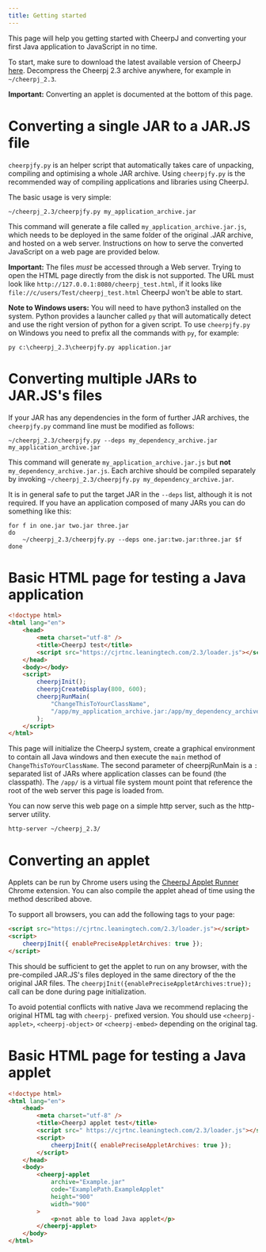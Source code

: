 ```yaml
---
title: Getting started
---
```


This page will help you getting started with CheerpJ and converting your first Java application to JavaScript in no time.

To start, make sure to download the latest available version of CheerpJ [here](https://leaningtech.com/download-cheerpj/). Decompress the Cheerpj 2.3 archive anywhere, for example in `~/cheerpj_2.3`.

**Important:** Converting an applet is documented at the bottom of this page.

# Converting a single JAR to a JAR.JS file

`cheerpjfy.py` is an helper script that automatically takes care of unpacking, compiling and optimising a whole JAR archive. Using `cheerpjfy.py` is the recommended way of compiling applications and libraries using CheerpJ.

The basic usage is very simple:

```
~/cheerpj_2.3/cheerpjfy.py my_application_archive.jar
```

This command will generate a file called `my_application_archive.jar.js`, which needs to be deployed in the same folder of the original .JAR archive, and hosted on a web server. Instructions on how to serve the converted JavaScript on a web page are provided below.

**Important:** The files _must_ be accessed through a Web server. Trying to open the HTML page directly from the disk is not supported. The URL must look like `http://127.0.0.1:8080/cheerpj_test.html`, if it looks like `file://c/users/Test/cheerpj_test.html` CheerpJ won't be able to start.

**Note to Windows users:** You will need to have python3 installed on the system. Python provides a launcher called `py` that will automatically detect and use the right version of python for a given script. To use `cheerpjfy.py` on Windows you need to prefix all the commands with `py`, for example:

```
py c:\cheerpj_2.3\cheerpjfy.py application.jar
```

# Converting multiple JARs to JAR.JS's files

If your JAR has any dependencies in the form of further JAR archives, the `cheerpjfy.py` command line must be modified as follows:

```
~/cheerpj_2.3/cheerpjfy.py --deps my_dependency_archive.jar my_application_archive.jar
```

This command will generate `my_application_archive.jar.js` but **not** `my_dependency_archive.jar.js`. Each archive should be compiled separately by invoking `~/cheerpj_2.3/cheerpjfy.py my_dependency_archive.jar`.

It is in general safe to put the target JAR in the `--deps` list, although it is not required. If you have an application composed of many JARs you can do something like this:

```
for f in one.jar two.jar three.jar
do
    ~/cheerpj_2.3/cheerpjfy.py --deps one.jar:two.jar:three.jar $f
done
```

# Basic HTML page for testing a Java application

```html
<!doctype html>
<html lang="en">
	<head>
		<meta charset="utf-8" />
		<title>CheerpJ test</title>
		<script src="https://cjrtnc.leaningtech.com/2.3/loader.js"></script>
	</head>
	<body></body>
	<script>
		cheerpjInit();
		cheerpjCreateDisplay(800, 600);
		cheerpjRunMain(
			"ChangeThisToYourClassName",
			"/app/my_application_archive.jar:/app/my_dependency_archive.jar",
		);
	</script>
</html>
```

This page will initialize the CheerpJ system, create a graphical environment to contain all Java windows and then execute the `main` method of `ChangeThisToYourClassName`. The second parameter of cheerpjRunMain is a `:` separated list of JARs where application classes can be found (the classpath). The `/app/` is a virtual file system mount point that reference the root of the web server this page is loaded from.

You can now serve this web page on a simple http server, such as the http-server utility.

```
http-server ~/cheerpj_2.3/
```

# Converting an applet

Applets can be run by Chrome users using the [CheerpJ Applet Runner](https://chrome.google.com/webstore/detail/cheerpj-applet-runner-bet/bbmolahhldcbngedljfadjlognfaaein) Chrome extension. You can also compile the applet ahead of time using the method described above.

To support all browsers, you can add the following tags to your page:

```html
<script src="https://cjrtnc.leaningtech.com/2.3/loader.js"></script>
<script>
	cheerpjInit({ enablePreciseAppletArchives: true });
</script>
```

This should be sufficient to get the applet to run on any browser, with the pre-compiled JAR.JS's files deployed in the same directory of the the original JAR files. The `cheerpjInit({enablePreciseAppletArchives:true});` call can be done during page initialization.

To avoid potential conflicts with native Java we recommend replacing the original HTML tag with `cheerpj-` prefixed version. You should use `<cheerpj-applet>`, `<cheerpj-object>` or `<cheerpj-embed>` depending on the original tag.

# Basic HTML page for testing a Java applet

```html
<!doctype html>
<html lang="en">
	<head>
		<meta charset="utf-8" />
		<title>CheerpJ applet test</title>
		<script src=" https://cjrtnc.leaningtech.com/2.3/loader.js"></script>
		<script>
			cheerpjInit({ enablePreciseAppletArchives: true });
		</script>
	</head>
	<body>
		<cheerpj-applet
			archive="Example.jar"
			code="ExamplePath.ExampleApplet"
			height="900"
			width="900"
		>
			<p>not able to load Java applet</p>
		</cheerpj-applet>
	</body>
</html>
```
